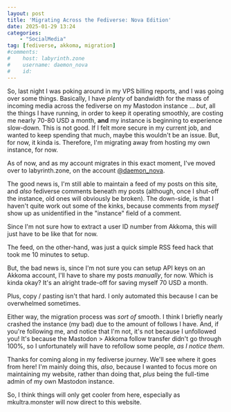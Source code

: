 ```yaml
---
layout: post
title: 'Migrating Across the Fediverse: Nova Edition'
date: 2025-01-29 13:24
categories:
    - "SocialMedia"
tag: [fediverse, akkoma, migration]
#comments:
#    host: labyrinth.zone
#    username: daemon_nova
#    id: 
---
```

So, last night I was poking around in my VPS billing reports, and I was going over some things. Basically, I have *plenty* of bandwidth for the mass of incoming media across the fediverse on my Mastodon instance ... *but*, all the things I have running, in order to keep it operating smoothly, are costing me nearly 70-80 USD a month, **and** my instance is beginning to experience slow-down. This is not good. If I felt more secure in my current job, and wanted to keep spending that much, maybe this wouldn't be an issue. But, for now, it kinda is. Therefore, I'm migrating away from hosting my own instance, for now.

As of now, and as my account migrates in this exact moment, I've moved over to labyrinth.zone, on the account <a href="https://labyrinth.zone/daemon_nova" target="_blank">@daemon_nova</a>.

The good news is, I'm still able to maintain a feed of my posts on this site, and *also* fediverse comments beneath my posts (although, once I shut-off the instance, old ones will obviously be broken). The down-side, is that I haven't quite work out some of the kinks, because comments from *myself* show up as unidentified in the "instance" field of a comment.

Since I'm not sure how to extract a user ID number from Akkoma, this will just have to be like that for now.

The feed, on the other-hand, was just a quick simple RSS feed hack that took me 10 minutes to setup.

But, the bad news is, since I'm not sure you can setup API keys on an Akkoma account, I'll have to share my posts *manually*, for now. Which is kinda okay? It's an alright trade-off for saving myself 70 USD a month.

Plus, copy / pasting isn't that hard. I only automated this because I can be overwhelmed sometimes.

Either way, the migration process was *sort of* smooth. I think I briefly nearly crashed the instance (my bad) due to the amount of follows I have. And, if you're following me, and notice that I'm not, it's not because I unfollowed you! It's because the Mastodon > Akkoma follow transfer didn't go through 100%, so I unfortunately will have to refollow some people, *as I notice them*.

Thanks for coming along in my fediverse journey. We'll see where it goes from here! I'm mainly doing this, *also*, because I wanted to focus more on maintaining my website, rather than doing that, *plus* being the full-time admin of my own Mastodon instance.

So, I think things will only get cooler from here, especially as mkultra.monster will now direct to this website.